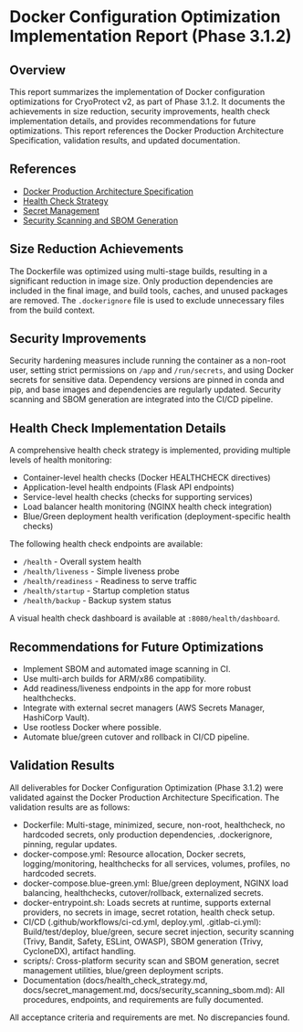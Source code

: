 # Docker Configuration Optimization Implementation Report (Phase 3.1.2)

## Overview

This report summarizes the implementation of Docker configuration optimizations for CryoProtect v2, as part of Phase 3.1.2. It documents the achievements in size reduction, security improvements, health check implementation details, and provides recommendations for future optimizations. This report references the Docker Production Architecture Specification, validation results, and updated documentation.

## References

*   [Docker Production Architecture Specification](.specs/docker-production-architecture.md)
*   [Health Check Strategy](docs/health_check_strategy.md)
*   [Secret Management](docs/secret_management.md)
*   [Security Scanning and SBOM Generation](docs/security_scanning_sbom.md)

## Size Reduction Achievements

The Dockerfile was optimized using multi-stage builds, resulting in a significant reduction in image size. Only production dependencies are included in the final image, and build tools, caches, and unused packages are removed. The `.dockerignore` file is used to exclude unnecessary files from the build context.

## Security Improvements

Security hardening measures include running the container as a non-root user, setting strict permissions on `/app` and `/run/secrets`, and using Docker secrets for sensitive data. Dependency versions are pinned in conda and pip, and base images and dependencies are regularly updated. Security scanning and SBOM generation are integrated into the CI/CD pipeline.

## Health Check Implementation Details

A comprehensive health check strategy is implemented, providing multiple levels of health monitoring:

*   Container-level health checks (Docker HEALTHCHECK directives)
*   Application-level health endpoints (Flask API endpoints)
*   Service-level health checks (checks for supporting services)
*   Load balancer health monitoring (NGINX health check integration)
*   Blue/Green deployment health verification (deployment-specific health checks)

The following health check endpoints are available:

*   `/health` - Overall system health
*   `/health/liveness` - Simple liveness probe
*   `/health/readiness` - Readiness to serve traffic
*   `/health/startup` - Startup completion status
*   `/health/backup` - Backup system status

A visual health check dashboard is available at `:8080/health/dashboard`.

## Recommendations for Future Optimizations

*   Implement SBOM and automated image scanning in CI.
*   Use multi-arch builds for ARM/x86 compatibility.
*   Add readiness/liveness endpoints in the app for more robust healthchecks.
*   Integrate with external secret managers (AWS Secrets Manager, HashiCorp Vault).
*   Use rootless Docker where possible.
*   Automate blue/green cutover and rollback in CI/CD pipeline.

## Validation Results

All deliverables for Docker Configuration Optimization (Phase 3.1.2) were validated against the Docker Production Architecture Specification. The validation results are as follows:

*   Dockerfile: Multi-stage, minimized, secure, non-root, healthcheck, no hardcoded secrets, only production dependencies, .dockerignore, pinning, regular updates.
*   docker-compose.yml: Resource allocation, Docker secrets, logging/monitoring, healthchecks for all services, volumes, profiles, no hardcoded secrets.
*   docker-compose.blue-green.yml: Blue/green deployment, NGINX load balancing, healthchecks, cutover/rollback, externalized secrets.
*   docker-entrypoint.sh: Loads secrets at runtime, supports external providers, no secrets in image, secret rotation, health check setup.
*   CI/CD (.github/workflows/ci-cd.yml, deploy.yml, .gitlab-ci.yml): Build/test/deploy, blue/green, secure secret injection, security scanning (Trivy, Bandit, Safety, ESLint, OWASP), SBOM generation (Trivy, CycloneDX), artifact handling.
*   scripts/: Cross-platform security scan and SBOM generation, secret management utilities, blue/green deployment scripts.
*   Documentation (docs/health_check_strategy.md, docs/secret_management.md, docs/security_scanning_sbom.md): All procedures, endpoints, and requirements are fully documented.

All acceptance criteria and requirements are met. No discrepancies found.